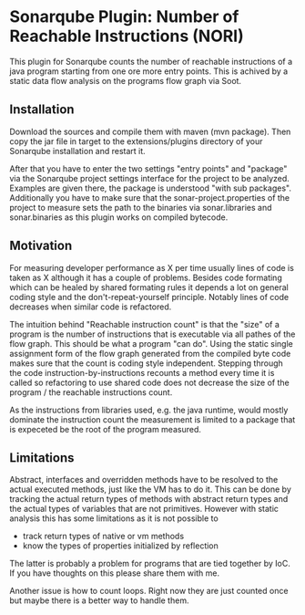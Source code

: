 # Sonarqube Plugin: Number of Reachable Instructions (NORI)

This plugin for Sonarqube counts the number of reachable instructions of a
java program starting from one ore more entry points. This is achived by a
static data flow analysis on the programs flow graph via Soot.

## Installation

Download the sources and compile them with maven (mvn package). Then copy the
jar file in target to the extensions/plugins directory of your Sonarqube
installation and restart it.

After that you have to enter the two settings "entry points" and "package" via
the Sonarqube project settings interface for the project to be analyzed.
Examples are given there, the package is understood "with sub packages".
Additionally you have to make sure that the sonar-project.properties of the
project to measure sets the path to the binaries via sonar.libraries and
sonar.binaries as this plugin works on compiled bytecode.

## Motivation

For measuring developer performance as X per time usually lines of code is
taken as X although it has a couple of problems. Besides code formating which
can be healed by shared formating rules it depends a lot on general coding
style and the don't-repeat-yourself principle. Notably lines of code
decreases when similar code is refactored.

The intuition behind "Reachable instruction count" is that the "size" of a
program is the number of instructions that is executable via all pathes of
the flow graph. This should be what a program "can do". Using the static
single assignment form of the flow graph generated from the compiled byte
code makes sure that the count is coding style independent. Stepping
through the code instruction-by-instructions recounts a method every time
it is called so refactoring to use shared code does not decrease the
size of the program / the reachable instructions count.

As the instructions from libraries used, e.g. the java runtime, would mostly
dominate the instruction count the measurement is limited to a package
that is expeceted be the root of the program measured.

## Limitations

Abstract, interfaces and overridden methods have to be resolved to the actual
executed methods, just like the VM has to do it. This can be done by tracking
the actual return types of methods with abstract return types and the actual
types of variables that are not primitives. However with static analysis this
has some limitations as it is not possible to

* track return types of native or vm methods
* know the types of properties initialized by reflection

The latter is probably a problem for programs that are tied together by IoC.
If you have thoughts on this please share them with me.

Another issue is how to count loops. Right now they are just counted once
but maybe there is a better way to handle them. 
